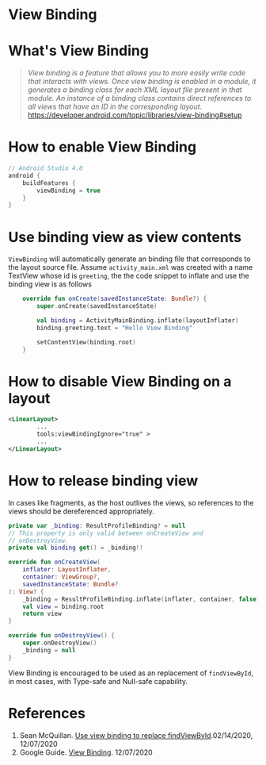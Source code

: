 # View Binding

# What's View Binding

> *View binding is a feature that allows you to more easily write code
> that interacts with views. Once view binding is enabled in a module,
> it generates a binding class for each XML layout file present in that
> module. An instance of a binding class contains direct references to
> all views that have an ID in the corresponding layout.*
> https://developer.android.com/topic/libraries/view-binding#setup

# How to enable View Binding
```kotlin
// Android Studio 4.0
android {
    buildFeatures {
        viewBinding = true
    }
}
```

# Use binding view as view contents
`ViewBinding` will automatically generate an binding file that corresponds
to the layout source file. Assume `activity_main.xml` was created with a name
TextView whose id is `greeting`, the the code snippet to inflate and use
the binding view is as follows
```kotlin
    override fun onCreate(savedInstanceState: Bundle?) {
        super.onCreate(savedInstanceState)

        val binding = ActivityMainBinding.inflate(layoutInflater)
        binding.greeting.text = "Hello View Binding"

        setContentView(binding.root)
    }
```

# How to disable View Binding on a layout
```xml
<LinearLayout>
        ...
        tools:viewBindingIgnore="true" >
        ...
</LinearLayout>
```

# How to release binding view
In cases like fragments, as the host outlives the views, so references to
the views should be dereferenced appropriately.
```kotlin
private var _binding: ResultProfileBinding? = null
// This property is only valid between onCreateView and
// onDestroyView.
private val binding get() = _binding!!

override fun onCreateView(
    inflater: LayoutInflater,
    container: ViewGroup?,
    savedInstanceState: Bundle?
): View? {
    _binding = ResultProfileBinding.inflate(inflater, container, false)
    val view = binding.root
    return view
}

override fun onDestroyView() {
    super.onDestroyView()
    _binding = null
}
```

View Binding is encouraged to be used as an replacement of `findViewById`,
in most cases, with Type-safe and Null-safe capability.

# References

1. Sean McQuillan.
   [Use view binding to replace findViewById](https://medium.com/androiddevelopers/use-view-binding-to-replace-findviewbyid-c83942471fc).02/14/2020,
   12/07/2020
2. Google Guide.
   [View Binding](https://developer.android.com/topic/libraries/view-binding).
   12/07/2020


